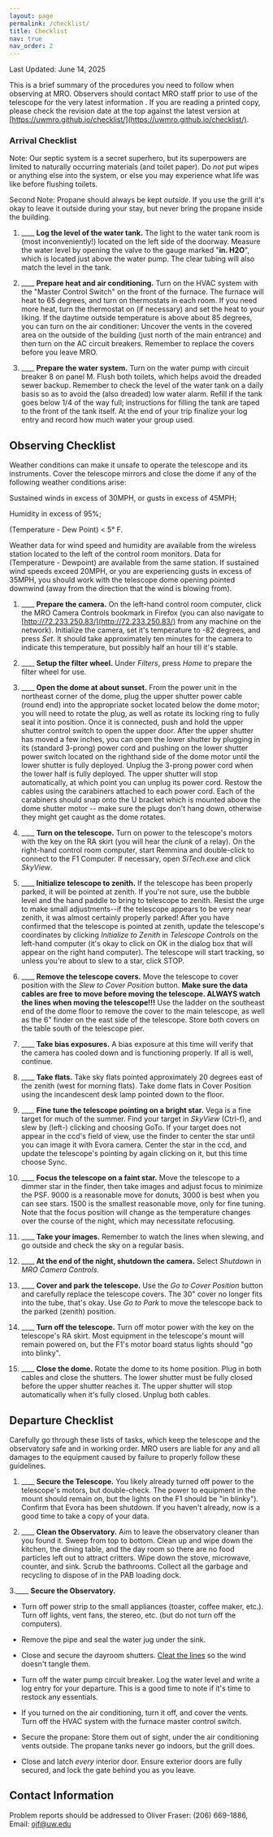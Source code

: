 ```yaml
---
layout: page
permalink: /checklist/
title: Checklist
nav: true
nav_order: 2
---
```


Last Updated: June 14, 2025

This is a brief summary of the procedures you need to follow when observing at MRO. Observers should contact MRO staff prior to use of the telescope for the very latest information . If you are reading a printed copy, please check the revision date at the top against the latest version at [https://uwmro.github.io/checklist/](https://uwmro.github.io/checklist/).

### Arrival Checklist

Note: Our septic system is a secret superhero, but its superpowers are limited to naturally occurring materials (and toilet paper). Do *not* put wipes or anything else into the system, or else you may experience what life was like before flushing toilets.

Second Note: Propane should always be kept *outside*. If you use the grill it's okay to leave it outside during your stay, but never bring the propane inside the building. 

1. ____ **Log the level of the water tank.** The light to the water tank room is (most inconveniently!) located on the left side of the doorway. Measure the water level by opening the valve to the gauge marked "**in. H2O**", which is located just above the water pump. The clear tubing will also match the level in the tank.

2. ____ **Prepare heat and air conditioning.** Turn on the HVAC system with the "Master Control Switch" on the front of the furnace. The furnace will heat to 65 degrees, and turn on thermostats in each room. If you need more heat, turn the thermostat on (if necessary) and set the heat to your liking. If the daytime outside temperature is above about 85 degrees, you can turn on the air conditioner: Uncover the vents in the covered area on the outside of the building (just north of the main entrance) and then turn on the AC circuit breakers. Remember to replace the covers before you leave MRO.

3. ____ **Prepare the water system.**  Turn on the water pump with circuit breaker 8 on panel M. Flush both toilets, which helps avoid the dreaded sewer backup. Remember to check the level of the water tank on a daily basis so as to avoid the (also dreaded) low water alarm. Refill if the tank goes below 1/4 of the way full; instructions for filling the tank are taped to the front of the tank itself. At the end of your trip finalize your log entry and record how much water your group used.

## Observing Checklist

Weather conditions can make it unsafe to operate the telescope and its instruments. Cover the telescope mirrors and close the dome if any of the following weather conditions arise:

Sustained winds in excess of 30MPH, or gusts in excess of 45MPH;

Humidity in excess of 95%;

(Temperature - Dew Point) < 5° F.

Weather data for wind speed and humidity are available from the wireless station located to the left of the control room monitors. Data for (Temperature - Dewpoint) are available from the same station. If sustained wind speeds exceed 20MPH, or you are experiencing gusts in excess of 35MPH, you should work with the telescope dome opening pointed downwind (away from the direction that the wind is blowing from).

1. ____ **Prepare the camera.** On the left-hand control room computer, click the MRO Camera Controls bookmark in Firefox (you can also navigate to [http://72.233.250.83/](http://72.233.250.83/) from any machine on the network). Initialize the camera, set it's temperature to -82 degrees, and press *Set*. It should take approximately ten minutes for the camera to indicate this temperature, but possibly half an hour till it's stable. 

2. ____ **Setup the filter wheel.**  Under *Filters*, press *Home* to prepare the filter wheel for use. 

4. ____ **Open the dome at about sunset.**   From the power unit in the northeast corner of the dome, plug the upper shutter power cable (round end) into the appropriate socket located below the dome motor; you will need to rotate the plug, as well as rotate its locking ring to fully seal it into position. Once it is connected, push and hold the upper shutter control switch to open the upper door. After the upper shutter has moved a few inches, you can open the lower shutter by plugging in its (standard 3-prong) power cord and pushing on the lower shutter power switch located on the righthand side of the dome motor until the lower shutter is fully deployed. Unplug the 3-prong power cord when the lower half is fully deployed. The upper shutter will stop automatically, at which point you can unplug its power cord. Restow the cables using the carabiners attached to each power cord. Each of the carabiners should snap onto the U bracket which is mounted above the dome shutter motor -- make sure the plugs don't hang down, otherwise they might get caught as the dome rotates.

3. ____ **Turn on the telescope.**  Turn on power to the telescope's motors with the key on the RA skirt (you will hear the *clunk* of a relay). On the right-hand control room computer, start Remmina and double-click to connect to the F1 Computer. If necessary, open *SiTech.exe* and click *SkyView*.

5. ____ **Initialize telescope to zenith.**  If the telescope has been properly parked, it will be pointed at zenith. If you're not sure, use the bubble level and the hand paddle to bring to telescope to zenith. Resist the urge to make small adjustments--if the telescope appears to be very near zenith, it was almost certainly properly parked! After you have confirmed that the telescope is pointed at zenith, update the telescope's coordinates by clicking *Initialize to Zenith* in *Telescope Controls* on the left-hand computer (it's okay to click on OK in the dialog box that will appear on the right hand computer). The telescope will start tracking, so unless you're about to slew to a star, click STOP.

6. ____ **Remove the telescope covers.**  Move the telescope to cover position with the *Slew to Cover Position* button. **Make sure the data cables are free to move before moving the telescope. ALWAYS watch the lines when moving the telescope!!!** Use the ladder on the southeast end of the dome floor to remove the cover to the main telescope, as well as the 6" finder on the east side of the telescope. Store both covers on the table south of the telescope pier.

7. ____ **Take bias exposures.**  A bias exposure at this time will verify that the camera has cooled down and is functioning properly. If all is well, continue.

8. ____ **Take flats.** Take sky flats pointed approximately 20 degrees east of the zenith (west for morning flats). Take dome flats in Cover Position using the incandescent desk lamp pointed down to the floor. 

9. ____ **Fine tune the telescope pointing on a bright star.** Vega is a fine target for much of the summer. Find your target in *SkyView* (Ctrl-f), and slew by (left-) clicking and choosing GoTo. If your target does not appear in the ccd's field of view, use the finder to center the star until you can image it with Evora camera. Center the star in the ccd, and update the telescope's pointing by again clicking on it, but this time choose Sync.

10. ____ **Focus the telescope on a faint star.**  Move the telescope to a dimmer star in the finder, then take images and adjust focus to minimize the PSF. 9000 is a reasonable move for donuts, 3000 is best when you can see stars. 1500 is the smallest reasonable move, only for fine tuning. Note that the focus position will change as the temperature changes over the course of the night, which may necessitate refocusing.

21. ____ **Take your images.**  Remember to watch the lines when slewing, and go outside and check the sky on a regular basis.

22. ____ **At the end of the night, shutdown the camera.** Select *Shutdown* in *MRO Camera Controls*.  

13. ____ **Cover and park the telescope.**  Use the *Go to Cover Position* button and carefully replace the telescope covers. The 30" cover no longer fits into the tube, that's okay. Use *Go to Park* to move the telescope back to the parked (zenith) position.

14. ____ **Turn off the telescope.**  Turn off motor power with the key on the telescope's RA skirt. Most equipment in the telescope's mount will remain powered on, but the F1's motor board status lights should "go into blinky".

15. ____ **Close the dome.**  Rotate the dome to its home position. Plug in both cables and close the shutters. The lower shutter must be fully closed before the upper shutter reaches it. The upper shutter will stop automatically when it's fully closed. Unplug both cables. 

## Departure Checklist

Carefully go through these lists of tasks, which keep the telescope and the observatory safe and in working order. MRO users are liable for any and all damages to the equipment caused by failure to properly follow these guidelines.

1. ____ **Secure the Telescope.** You likely already turned off power to the telescope's motors, but double-check. The power to equipment in the mount should remain on, but the lights on the F1 should be "in blinky"). Confirm that Evora has been shutdown. If you haven't already, now is a good time to take a copy of your data.

2. ____ **Clean the Observatory.** Aim to leave the observatory cleaner than you found it. Sweep from top to bottom. Clean up and wipe down the kitchen, the dining table, and the day room so there are no food particles left out to attract critters. Wipe down the  stove, microwave, counter, and sink. Scrub the bathrooms. Collect all the garbage and recycling to dispose of in the PAB loading dock.

3.____ **Secure the Observatory.**

- Turn off power strip to the small appliances (toaster, coffee maker, etc.). Turn off lights, vent fans, the stereo, etc. (but do not turn off the computers).

- Remove the pipe and seal the water jug under the sink.
      
- Close and secure the dayroom shutters. [Cleat the lines](https://www.animatedknots.com/cleat-hitch-halyard-knot) so the wind doesn't tangle them.

- Turn off the water pump circuit breaker. Log the water level and write a log entry for your departure. This is a good time to note if it's time to restock any essentials.

- If you turned on the air conditioning, turn it off, and cover the vents. Turn off the HVAC system with the furnace master control switch.

- Secure the propane: Store them out of sight, under the air conditioning vents outside. The propane tanks never go indoors, but the grill does.

- Close and latch *every* interior door. Ensure exterior doors are fully secured, and lock the gate behind you as you leave.

## Contact Information
Problem reports should be addressed to Oliver Fraser: (206) 669-1886,  Email: ojf@uw.edu
